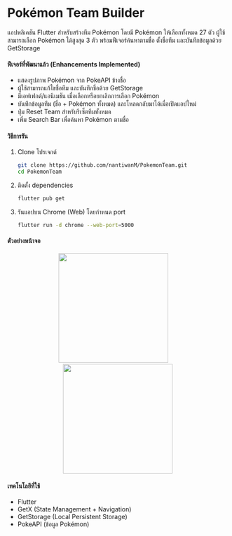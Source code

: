 # Pokémon Team Builder

แอปพลิเคชัน Flutter สำหรับสร้างทีม Pokémon โดยมี Pokémon ให้เลือกทั้งหมด 27 ตัว ผู้ใช้สามารถเลือก Pokémon ได้สูงสุด 3 ตัว พร้อมฟีเจอร์ค้นหาตามชื่อ ตั้งชื่อทีม และบันทึกข้อมูลด้วย GetStorage

#### ฟีเจอร์ที่พัฒนาแล้ว (Enhancements Implemented)

* แสดงรูปภาพ Pokémon จาก PokeAPI ข้างชื่อ
* ผู้ใช้สามารถแก้ไขชื่อทีม และบันทึกชื่อด้วย GetStorage
* มีเอฟเฟกต์/แอนิเมชัน เมื่อเลือกหรือยกเลิกการเลือก Pokémon
* บันทึกข้อมูลทีม (ชื่อ + Pokémon ทั้งหมด) และโหลดกลับมาได้เมื่อเปิดแอปใหม่
* ปุ่ม Reset Team สำหรับรีเซ็ตทีมทั้งหมด
* เพิ่ม Search Bar เพื่อค้นหา Pokémon ตามชื่อ

#### วิธีการรัน

1. Clone โปรเจกต์

   ```bash
   git clone https://github.com/nantiwanM/PokemonTeam.git
   cd PokemonTeam
   ```

2. ติดตั้ง dependencies

   ```bash
   flutter pub get
   ```

3. รันแอปบน Chrome (Web) โดยกำหนด port

   ```bash
   flutter run -d chrome --web-port=5000
   ```

#### ตัวอย่างหน้าจอ

<p align="center">
  <img src="https://github.com/user-attachments/assets/94e47dd1-56f1-4082-af25-c2bad59f2823" width="250"/>
   &nbsp;&nbsp;&nbsp;&nbsp;
  <img src="https://github.com/user-attachments/assets/a125430e-f7f3-44ac-b656-111f233be10b" width="250"/>
</p>

#### เทคโนโลยีที่ใช้

* Flutter
* GetX (State Management + Navigation)
* GetStorage (Local Persistent Storage)
* PokeAPI (ข้อมูล Pokémon)
